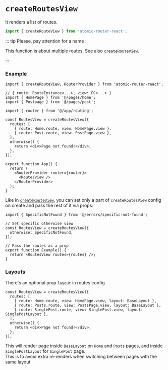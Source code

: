 # `createRoutesView`

It renders a list of routes.

```ts
import { createRouteView } from 'atomic-router-react';
```

::: tip Please, pay attention for a name

This function is about multiple routes. See also [`createRouteView`](./create-route-view.md).

:::

### Example

```tsx
import { createRouteView, RouterProvider } from 'atomic-router-react';

// { route: RouteInstance<...>, view: FC<...> }
import { HomePage } from '@/pages/home';
import { Postpage } from '@/pages/post';

import { router } from '@/app/routing';

const RoutesView = createRoutesView({
  routes: [
    { route: Home.route, view: HomePage.view },
    { route: Post.route, view: PostPage.view },
  ],
  otherwise() {
    return <div>Page not found!</div>;
  },
});

export function App() {
  return (
    <RouterProvider router={router}>
      <RoutesView />
    </RouterProvider>
  );
}
```

Like in [`createRouteView`](./create-route-view.md), you can set only a part of `createRoutesView` config on create and pass the rest of it via props:

```tsx
import { SpecificNotFound } from '@/errors/specific-not-found';

// Set specific otherwise view
const RoutesView = createRoutesView({
  otherwise: SpecificNotFound,
});

// Pass the routes as a prop
export function Example() {
  return <RoutesView routes={routes} />;
}
```

### Layouts

There's an optional prop `layout` in routes config

```tsx
const RoutesView = createRoutesView({
  routes: [
    { route: Home.route, view: HomePage.view, layout: BaseLayout },
    { route: Posts.route, view: PostsPage.view, layout: BaseLayout },
    { route: SinglePost.route, view: SinglePost.view, layout: SinglePostLayout },
  ],
  otherwise() {
    return <div>Page not found!</div>;
  },
});
```
This will render page inside `BaseLayout` on `Home` and `Posts` pages, and inside `SinglePostLayout` for `SinglePost` page.  
This is to avoid extra re-renders when switching between pages with the same layout
